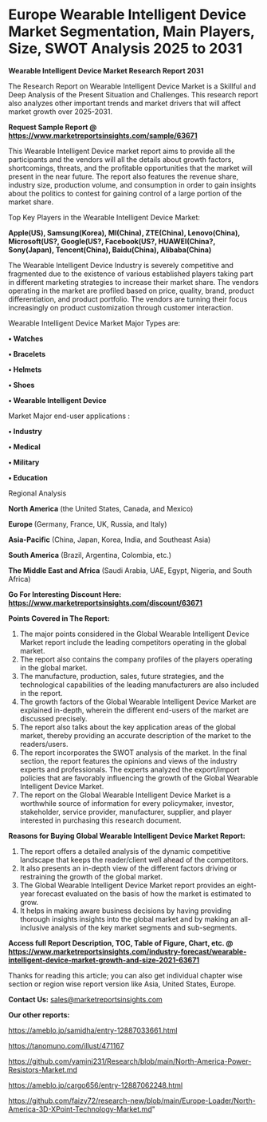 # Europe Wearable Intelligent Device Market Segmentation, Main Players, Size, SWOT Analysis 2025 to 2031

<strong>Wearable Intelligent Device Market Research Report 2031</strong>

The Research Report on Wearable Intelligent Device Market is a Skillful and Deep Analysis of the Present Situation and Challenges. This research report also analyzes other important trends and market drivers that will affect market growth over 2025-2031.

<strong>Request Sample Report @ <a href=https://www.marketreportsinsights.com/sample/63671>https://www.marketreportsinsights.com/sample/63671</a></strong>

This Wearable Intelligent Device market report aims to provide all the participants and the vendors will all the details about growth factors, shortcomings, threats, and the profitable opportunities that the market will present in the near future. The report also features the revenue share, industry size, production volume, and consumption in order to gain insights about the politics to contest for gaining control of a large portion of the market share.

Top Key Players in the Wearable Intelligent Device Market:

<strong>Apple(US), Samsung(Korea), MI(China), ZTE(China), Lenovo(China), Microsoft(US?, Google(US?, Facebook(US?, HUAWEI(China?, Sony(Japan), Tencent(China), Baidu(China), Alibaba(China)</strong>

The Wearable Intelligent Device Industry is severely competitive and fragmented due to the existence of various established players taking part in different marketing strategies to increase their market share. The vendors operating in the market are profiled based on price, quality, brand, product differentiation, and product portfolio. The vendors are turning their focus increasingly on product customization through customer interaction.

Wearable Intelligent Device Market Major Types are:

<strong>• Watches

• Bracelets

• Helmets

• Shoes

• Wearable Intelligent Device</strong>

Market Major end-user applications :

<strong>• Industry

• Medical

• Military

• Education</strong>

Regional Analysis

</u><strong><b>North America</b></strong> (the United States, Canada, and Mexico)

<strong><b>Europe </b></strong>(Germany, France, UK, Russia, and Italy)

<strong><b>Asia-Pacific</b></strong> (China, Japan, Korea, India, and Southeast Asia)

<strong><b>South America</b></strong> (Brazil, Argentina, Colombia, etc.)

<strong><b>The Middle East and Africa</b></strong> (Saudi Arabia, UAE, Egypt, Nigeria, and South Africa)

<strong>Go For Interesting Discount Here: <a href=https://www.marketreportsinsights.com/discount/63671>https://www.marketreportsinsights.com/discount/63671</a></strong>

<strong>Points Covered in The Report:</strong>
<ol>
  <li>The major points considered in the Global Wearable Intelligent Device Market report include the leading competitors operating in the global market.</li>
  <li>The report also contains the company profiles of the players operating in the global market.</li>
  <li>The manufacture, production, sales, future strategies, and the technological capabilities of the leading manufacturers are also included in the report.</li>
  <li>The growth factors of the Global Wearable Intelligent Device Market are explained in-depth, wherein the different end-users of the market are discussed precisely.</li>
  <li>The report also talks about the key application areas of the global market, thereby providing an accurate description of the market to the readers/users.</li>
  <li>The report incorporates the SWOT analysis of the market. In the final section, the report features the opinions and views of the industry experts and professionals. The experts analyzed the export/import policies that are favorably influencing the growth of the Global Wearable Intelligent Device Market.</li>
  <li>The report on the Global Wearable Intelligent Device Market is a worthwhile source of information for every policymaker, investor, stakeholder, service provider, manufacturer, supplier, and player interested in purchasing this research document.</li>
</ol>
<strong>Reasons for Buying Global Wearable Intelligent Device Market Report:</strong>

<ol>
  <li>The report offers a detailed analysis of the dynamic competitive landscape that keeps the reader/client well ahead of the competitors.</li>
  <li>It also presents an in-depth view of the different factors driving or restraining the growth of the global market.</li>
  <li>The Global Wearable Intelligent Device Market report provides an eight-year forecast evaluated on the basis of how the market is estimated to grow.</li>
  <li>It helps in making aware business decisions by having providing thorough insights insights into the global market and by making an all-inclusive analysis of the key market segments and sub-segments.</li>
</ol>
<strong>Access full Report Description, TOC, Table of Figure, Chart, etc. @ <a href=https://www.marketreportsinsights.com/industry-forecast/wearable-intelligent-device-market-growth-and-size-2021-63671>https://www.marketreportsinsights.com/industry-forecast/wearable-intelligent-device-market-growth-and-size-2021-63671</a></strong>


Thanks for reading this article; you can also get individual chapter wise section or region wise report version like Asia, United States, Europe.

<strong>Contact Us:</strong>
sales@marketreportsinsights.com

<strong>Our other reports:</strong>

<a href=https://ameblo.jp/samidha/entry-12887033661.html>https://ameblo.jp/samidha/entry-12887033661.html</a>

<a href=https://tanomuno.com/illust/471167>https://tanomuno.com/illust/471167</a>

<a href=https://github.com/yamini231/Research/blob/main/North-America-Power-Resistors-Market.md>https://github.com/yamini231/Research/blob/main/North-America-Power-Resistors-Market.md</a>

<a href=https://ameblo.jp/cargo656/entry-12887062248.html>https://ameblo.jp/cargo656/entry-12887062248.html</a>

<a href=https://github.com/faizy72/research-new/blob/main/Europe-Loader/North-America-3D-XPoint-Technology-Market.md>https://github.com/faizy72/research-new/blob/main/Europe-Loader/North-America-3D-XPoint-Technology-Market.md</a>"
